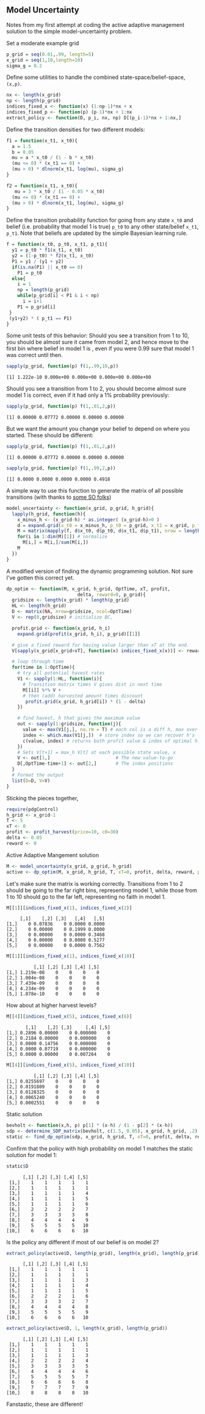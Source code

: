 





## Model Uncertainty
Notes from my first attempt at coding the active adaptive management solution to the simple model-uncertainty problem. 


Set a moderate example grid


```r
p_grid = seq(0.01,.99, length=5) 
x_grid = seq(1,10,length=10) 
sigma_g = 0.2
```




Define some utilities to handle the combined state-space/belief-space, `(x,p)`. 


```r
nx <- length(x_grid)
np <- length(p_grid)
indices_fixed_x <- function(x) (1:np-1)*nx + x
indices_fixed_p <- function(p) (p-1)*nx + 1:nx
extract_policy <- function(D, p_i, nx, np) D[(p_i-1)*nx + 1:nx,]
```





Define the transition densities for two different models:


```r
f1 = function(x_t1, x_t0){
  a = 1.5
  b = 0.05
  mu = a * x_t0 / (1 - b * x_t0)
  (mu <= 0) * (x_t1 == 0) +
  (mu > 0) * dlnorm(x_t1, log(mu), sigma_g)
}
```






```r
f2 = function(x_t1, x_t0){
   mu = 3 * x_t0 / (1 - 0.05 * x_t0)
  (mu <= 0) * (x_t1 == 0) +
  (mu > 0) * dlnorm(x_t1, log(mu), sigma_g)
}
```





Define the transition probability function for going from any state `x_t0` and belief (i.e. probability that model 1 is true) `p_t0` to any other state/belief `x_t1`, `p_t1`.  Note that beliefs are updated by the simple Bayesian learning rule.


```r
f = function(x_t0, p_t0, x_t1, p_t1){
  y1 = p_t0 * f1(x_t1, x_t0)
  y2 = (1-p_t0) * f2(x_t1, x_t0)
  P1 = y1 / (y1 + y2)
  if(is.na(P1) || x_t0 == 0)
    P1 = p_t0
  else{
    i = 1
    np = length(p_grid)
    while(p_grid[i] < P1 & i < np)
      i = i+1
    P1 = p_grid[i]  
 }
 (y1+y2) * ( p_t1 == P1)
}
```





Some unit tests of this behavior: Should you see a transition from 1 to 10, you should be almost sure it came from model 2, and hence move to the first bin where belief in model 1 is <!--inline.rcode p_grid[1]-->, even if you were 0.99 sure that model 1 was correct until then.


```r
sapply(p_grid, function(p) f(1,.99,10,p))
```



```
[1] 1.222e-10 0.000e+00 0.000e+00 0.000e+00 0.000e+00
```



Should you see a transition from 1 to 2, you should become almost sure model 1 is correct, even if it had only a 1% probability previously:


```r
sapply(p_grid, function(p) f(1,.01,2,p))
```



```
[1] 0.00000 0.07772 0.00000 0.00000 0.00000
```




But we want the amount you change your belief to depend on where you started.  These should be different:


```r
sapply(p_grid, function(p) f(1,.01,2,p))
```



```
[1] 0.00000 0.07772 0.00000 0.00000 0.00000
```



```r
sapply(p_grid, function(p) f(1,.99,2,p))
```



```
[1] 0.0000 0.0000 0.0000 0.0000 0.4918
```






A simple way to use this function to generate the matrix of all possible transitions (with thanks to [some SO folks](http://stackoverflow.com/questions/9652079/elegant-way-to-loop-over-a-function-for-a-transition-matrix-in-2-dimensions-in-r/9652497#9652497))



```r
model_uncertainty <- function(x_grid, p_grid, h_grid){
  lapply(h_grid, function(h){
    x_minus_h <- (x_grid-h) * as.integer( (x_grid-h)>0 )
    d = expand.grid(x_t0 = x_minus_h, p_t0 = p_grid, x_t1 = x_grid, p_t1 = p_grid)
    M = matrix(mapply(f, d$x_t0, d$p_t0, d$x_t1, d$p_t1), nrow = length(p_grid) * length(x_grid) )
    for(i in 1:dim(M)[1]) # normalize
      M[i,] = M[i,]/sum(M[i,])
    M
  })
}
```






A modified version of finding the dynamic programming solution.  Not sure I've gotten this correct yet. 


```r
dp_optim <- function(M, x_grid, h_grid, OptTime, xT, profit, 
                          delta, reward=0, p_grid){
  gridsize <- length(x_grid) * length(p_grid)
  HL <- length(h_grid)
  D <- matrix(NA, nrow=gridsize, ncol=OptTime)
  V <- rep(0,gridsize) # initialize BC,

  profit.grid <- function(x_grid, h_i)
    expand.grid(profit(x_grid, h_i), p_grid)[[1]]

  # give a fixed reward for having value larger than xT at the end. 
  V[sapply(x_grid[x_grid>xT], function(x) indices_fixed_x(x))] <- reward

  # loop through time  
  for(time in 1:OptTime){ 
    # try all potential havest rates
    V1 <- sapply(1:HL, function(i){
      # Transition matrix times V gives dist in next time
      M[[i]] %*% V + 
      # then (add) harvested amount times discount
       profit.grid(x_grid, h_grid[i]) * (1 - delta) 
    })

    # find havest, h that gives the maximum value
    out <- sapply(1:gridsize, function(j){
      value <- max(V1[j,], na.rm = T) # each col is a diff h, max over these
      index <- which.max(V1[j,])  # store index so we can recover h's 
      c(value, index) # returns both profit value & index of optimal h.  
    })
    # Sets V[t+1] = max_h V[t] at each possible state value, x
    V <- out[1,]                        # The new value-to-go
    D[,OptTime-time+1] <- out[2,]       # The index positions
  }
  # Format the output 
  list(D=D, V=V)
}
```






Sticking the pieces together,


```r
require(pdgControl)
h_grid <- x_grid-1 
T <- 5
xT <- 0
profit <- profit_harvest(price=10, c0=30) 
delta <- 0.05
reward <- 0
```




Active Adaptive Mangement solution


```r
M <- model_uncertainty(x_grid, p_grid, h_grid)
active <- dp_optim(M, x_grid, h_grid, T, xT=0, profit, delta, reward, p_grid=p_grid) 
```





Let's make sure the matrix is working correctly.  Transitions from 1 to 2 should be going to the far right bins, representing model 1, while those from 1 to 10 should go to the far left, representing no faith in model 1. 


```r
M[[1]][indices_fixed_x(1), indices_fixed_x(2)]
```



```
     [,1]    [,2] [,3]   [,4]   [,5]
[1,]    0 0.07836    0 0.0000 0.0000
[2,]    0 0.00000    0 0.1999 0.0000
[3,]    0 0.00000    0 0.0000 0.3468
[4,]    0 0.00000    0 0.0000 0.5277
[5,]    0 0.00000    0 0.0000 0.7562
```



```r
M[[1]][indices_fixed_x(1), indices_fixed_x(10)]
```



```
          [,1] [,2] [,3] [,4] [,5]
[1,] 1.219e-08    0    0    0    0
[2,] 1.004e-08    0    0    0    0
[3,] 7.439e-09    0    0    0    0
[4,] 4.234e-09    0    0    0    0
[5,] 1.878e-10    0    0    0    0
```




How about at higher harvest levels?


```r
M[[4]][indices_fixed_x(5), indices_fixed_x(6)]
```



```
       [,1]    [,2] [,3]     [,4] [,5]
[1,] 0.2896 0.00000    0 0.000000    0
[2,] 0.2184 0.00000    0 0.000000    0
[3,] 0.0000 0.14756    0 0.000000    0
[4,] 0.0000 0.07719    0 0.000000    0
[5,] 0.0000 0.00000    0 0.007264    0
```



```r
M[[4]][indices_fixed_x(5), indices_fixed_x(10)]
```



```
          [,1] [,2] [,3] [,4] [,5]
[1,] 0.0255697    0    0    0    0
[2,] 0.0191809    0    0    0    0
[3,] 0.0128325    0    0    0    0
[4,] 0.0065240    0    0    0    0
[5,] 0.0002551    0    0    0    0
```






Static solution


```r
bevholt <- function(x,h, p) p[1] * (x-h) / (1 - p[2] * (x-h))
sdp <- determine_SDP_matrix(bevholt, c(1.5, 0.05), x_grid, h_grid, .2)
static <- find_dp_optim(sdp, x_grid, h_grid, T, xT=0, profit, delta, reward)
```





Confirm that the policy with high probability on model 1 matches the static solution for model 1:


```r
static$D
```



```
      [,1] [,2] [,3] [,4] [,5]
 [1,]    1    1    1    1    1
 [2,]    1    1    1    1    1
 [3,]    1    1    1    1    4
 [4,]    1    1    1    1    5
 [5,]    1    1    1    1    6
 [6,]    2    2    2    2    7
 [7,]    3    3    3    3    8
 [8,]    4    4    4    4    9
 [9,]    5    5    5    5   10
[10,]    6    6    6    6   10
```




Is the policy any different if most of our belief is on model 2?


```r
extract_policy(active$D, length(p_grid), length(x_grid), length(p_grid)) 
```



```
      [,1] [,2] [,3] [,4] [,5]
 [1,]    1    1    1    1    1
 [2,]    1    1    1    1    1
 [3,]    1    1    1    1    3
 [4,]    1    1    1    1    4
 [5,]    1    1    1    1    5
 [6,]    2    2    2    1    6
 [7,]    3    3    3    2    7
 [8,]    4    4    4    4    8
 [9,]    5    5    5    5    9
[10,]    6    6    6    6   10
```



```r
extract_policy(active$D, 1, length(x_grid), length(p_grid)) 
```



```
      [,1] [,2] [,3] [,4] [,5]
 [1,]    1    1    1    1    1
 [2,]    1    1    1    1    1
 [3,]    1    1    1    1    3
 [4,]    2    2    2    2    4
 [5,]    3    3    3    3    5
 [6,]    4    4    4    4    6
 [7,]    5    5    5    5    7
 [8,]    6    6    6    6    8
 [9,]    7    7    7    7    9
[10,]    8    8    8    8   10
```
Fanstastic, these are different!



